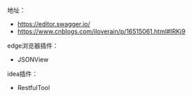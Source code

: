 地址：
- https://editor.swagger.io/
- https://www.cnblogs.com/iloverain/p/16515061.html#IRKj9

edge浏览器插件：
- JSONView

idea插件：
- RestfulTool